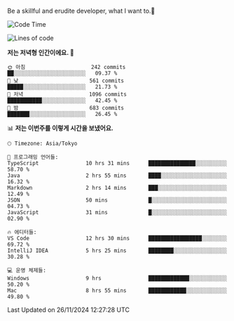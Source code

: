 Be a skillful and erudite developer, what I want to.👶

<!--START_SECTION:waka-->
![Code Time](http://img.shields.io/badge/Code%20Time-1%2C431%20hrs%2027%20mins-blue)

![Lines of code](https://img.shields.io/badge/%EC%A0%80%EB%8A%94%20%EC%97%AC%ED%83%9C%EA%B9%8C%EC%A7%80%20-904.9%20thousand%20%EC%A4%84%EC%9D%98%20%EC%BD%94%EB%93%9C%EB%A5%BC%20%EC%9E%91%EC%84%B1%ED%96%88%EC%96%B4%EC%9A%94.-blue)

**저는 저녁형 인간이에요. 🦉** 

```text
🌞 아침                     242 commits         ██░░░░░░░░░░░░░░░░░░░░░░░   09.37 % 
🌆 낮　                     561 commits         █████░░░░░░░░░░░░░░░░░░░░   21.73 % 
🌃 저녁                     1096 commits        ███████████░░░░░░░░░░░░░░   42.45 % 
🌙 밤　                     683 commits         ███████░░░░░░░░░░░░░░░░░░   26.45 % 
```


📊 **저는 이번주를 이렇게 시간을 보냈어요.** 

```text
🕑︎ Timezone: Asia/Tokyo

💬 프로그래밍 언어들: 
TypeScript               10 hrs 31 mins      ███████████████░░░░░░░░░░   58.70 % 
Java                     2 hrs 55 mins       ████░░░░░░░░░░░░░░░░░░░░░   16.32 % 
Markdown                 2 hrs 14 mins       ███░░░░░░░░░░░░░░░░░░░░░░   12.49 % 
JSON                     50 mins             █░░░░░░░░░░░░░░░░░░░░░░░░   04.73 % 
JavaScript               31 mins             █░░░░░░░░░░░░░░░░░░░░░░░░   02.90 % 

🔥 에디터들: 
VS Code                  12 hrs 30 mins      █████████████████░░░░░░░░   69.72 % 
IntelliJ IDEA            5 hrs 25 mins       ████████░░░░░░░░░░░░░░░░░   30.28 % 

💻 운영 체제들: 
Windows                  9 hrs               █████████████░░░░░░░░░░░░   50.20 % 
Mac                      8 hrs 55 mins       ████████████░░░░░░░░░░░░░   49.80 % 
```


 Last Updated on 26/11/2024 12:27:28 UTC
<!--END_SECTION:waka-->
